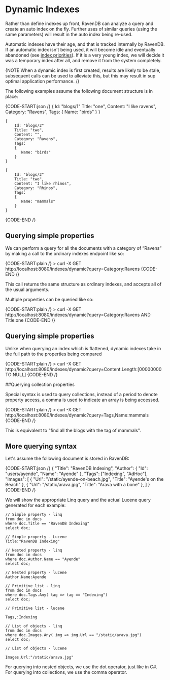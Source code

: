 # Dynamic Indexes

Rather than define indexes up front, RavenDB can analyze a query and create an auto index on the fly. Further uses of similar queries (using the same parameters) will result in the auto index being re-used.

Automatic indexes have their age, and that is tracked internally by RavenDB. If an automatic index isn't being used, it will become idle and eventually abandoned (see [index priorities](../../server/administration/index-administration#index-prioritization)). If it is a very young index, we will decide it was a temporary index after all, and remove it from the system completely.


{NOTE When a dynamic index is first created, results are likely to be stale, subsequent calls can be used to alleviate this, but this may result in sup optimal application performance. /}

The following examples assume the following document structure is in place:

{CODE-START:json /}
    {
        Id: "blogs/1"
        Title: "one",
        Content: "I like ravens",
        Category: "Ravens",
        Tags:
        {
            Name: "birds"
        }
    }
    
    {
        Id: "blogs/2"
        Title: "two",
        Content: "",
        Category: "Ravens",
        Tags:
        {
           Name: "birds"
        }
    }
    
    {
        Id: "blogs/2"
        Title: "two",
        Content: "I like rhinos",
        Category: "Rhinos",
        Tags:
        {
           Name: "mammals"
        }
    }
{CODE-END /}

## Querying simple properties

We can perform a query for all the documents with a category of “Ravens” by making a call to the ordinary indexes endpoint like so:

{CODE-START:plain /}
    > curl -X GET http://localhost:8080/indexes/dynamic?query=Category:Ravens
{CODE-END /}

This call returns the same structure as ordinary indexes, and accepts all of the usual arguments.

Multiple properties can be queried like so:

{CODE-START:plain /}
    > curl -X GET http://localhost:8080/indexes/dynamic?query=Category:Ravens AND Title:one
{CODE-END /}

## Querying simple properties

Unlike when querying an index which is flattened, dynamic indexes take in the full path to the properties being compared

{CODE-START:plain /}
    > curl -X GET http://localhost:8080/indexes/dynamic?query=Content.Length:[00000000 TO NULL]
{CODE-END /}

##Querying collection properties

Special syntax is used to query collections, instead of a period to denote property access, a comma is used to indicate an array is being accessed.

{CODE-START:plain /}
    > curl -X GET http://localhost:8080/indexes/dynamic?query=Tags,Name:mammals
{CODE-END /}

This is equivalent to "find all the blogs with the tag of mammals".

## More querying syntax

Let's assume the following document is stored in RavenDB:

{CODE-START:json /}
    {
      "Title": "RavenDB Indexing",
      "Author": { "Id": "users/ayende", "Name": "Ayende" },
      "Tags": ["Indexing", "AdHoc"],
      "Images": [
         { "Url": "/static/ayende-on-beach.jpg", "Title": "Ayende's on the Beach" },
         { "Url": "/static/arava.jpg", "Title": "Arava with a bone" },
      ]
    }
{CODE-END /}

We will show the appropriate Linq query and the actual Lucene query generated for each example:

    // Simple property - linq
    from doc in docs
    where doc.Title == "RavenDB Indexing"
    select doc;

    // Simple property - Lucene
    Title:"RavenDB Indexing"

    // Nested property - linq
    from doc in docs
    where doc.Author.Name == "Ayende"
    select doc;

    // Nested property - lucene
    Author.Name:Ayende

    // Primitive list - linq
    from doc in docs
    where doc.Tags.Any( tag => tag == "Indexing")
    select doc;

    // Primitive list - lucene

    Tags,:Indexing

    // List of objects - linq
    from doc in docs
    where doc.Images.Any( img => img.Url == "/static/arava.jpg")
    select doc;

    // List of objects - lucene

    Images,Url:"/static/arava.jpg"

For querying into nested objects, we use the dot operator, just like in C#. For querying into collections, we use the comma operator.
